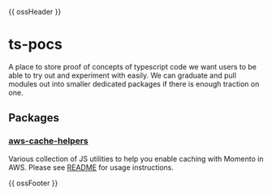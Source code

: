 {{ ossHeader }}

# ts-pocs

A place to store proof of concepts of typescript code we want users to be able to try out and experiment with easily. We can graduate and pull modules out into smaller dedicated packages if there is enough traction on one.

## Packages

### [aws-cache-helpers](https://www.npmjs.com/package/@gomomento-poc/aws-cache-helpers)

Various collection of JS utilities to help you enable caching with Momento in AWS. Please see [README](./aws-cache-helpers/README.md) for usage instructions.

{{ ossFooter }}
